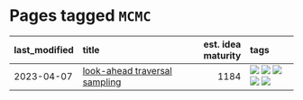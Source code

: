 # Pages tagged `MCMC`

|last_modified|title|est. idea maturity|tags
|:---|:---|---:|:---|
|2023-04-07|[look-ahead traversal sampling](../look-ahead-traversal-sampling.md)|1184|[![](https://img.shields.io/badge/tag-MCMC-3f9741)](../tags/MCMC.md) [![](https://img.shields.io/badge/tag-animation-c4fb38)](../tags/animation.md) [![](https://img.shields.io/badge/tag-control-c6963e)](../tags/control.md) [![](https://img.shields.io/badge/tag-experimental-6013c8)](../tags/experimental.md) [![](https://img.shields.io/badge/tag-image_generation-e3be61)](../tags/image_generation.md)|